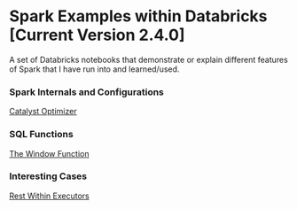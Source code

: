 # Spark Examples within Databricks [Current Version 2.4.0]
 
A set of Databricks notebooks that demonstrate or explain different features of Spark that I have run into and learned/used.

### Spark Internals and Configurations
[Catalyst Optimizer](https://needmorenodes.github.io/databricks-examples/Catalyst/Catalyst.html)

### SQL Functions
[The Window Function](https://needmorenodes.github.io/databricks-examples/SQLFunctions/Window/WindowFunction.html)

### Interesting Cases
[Rest Within Executors](https://needmorenodes.github.io/databricks-examples/InterestingCases/RestCallsWithinExecutors/RestWithinExecutor.html)

